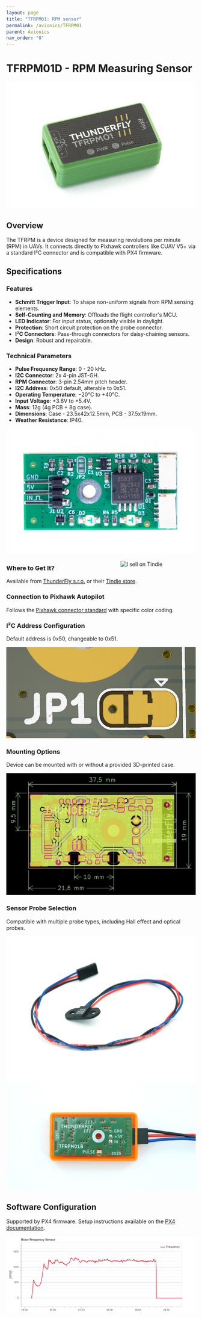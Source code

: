 ```yaml
---
layout: page
title: "TFRPM01: RPM sensor"
permalink: /avionics/TFRPM01
parent: Avionics
nav_order: "0"
---
```


# TFRPM01D - RPM Measuring Sensor

<p align="center">
  <img src="/avionics/TFRPM01/TFRPM01D.jpg" />
</p>

## Overview
The TFRPM is a device designed for measuring revolutions per minute (RPM) in UAVs. It connects directly to Pixhawk controllers like CUAV V5+ via a standard I²C connector and is compatible with PX4 firmware.

## Specifications

### Features
- **Schmitt Trigger Input**: To shape non-uniform signals from RPM sensing elements.
- **Self-Counting and Memory**: Offloads the flight controller's MCU.
- **LED Indicator**: For input status, optionally visible in daylight.
- **Protection**: Short circuit protection on the probe connector.
- **I²C Connectors**: Pass-through connectors for daisy-chaining sensors.
- **Design**: Robust and repairable.

### Technical Parameters
- **Pulse Frequency Range**: 0 - 20 kHz.
- **I2C Connector**: 2x 4-pin JST-GH.
- **RPM Connector**: 3-pin 2.54mm pitch header.
- **I2C Address**: 0x50 default, alterable to 0x51.
- **Operating Temperature**: −20°C to +40°C.
- **Input Voltage**: +3.6V to +5.4V.
- **Mass**: 12g (4g PCB + 8g case).
- **Dimensions**: Case - 23.5x42x12.5mm, PCB - 37.5x19mm.
- **Weather Resistance**: IP40.

<p align="center">
  <img src="/avionics/TFRPM01/TFRPM01D_pcb_bot.jpg" />
</p>


<a href="https://www.tindie.com/products/thunderfly/tfrpm01-drone-rpm-tachometer-sensor/"><img src="https://d2ss6ovg47m0r5.cloudfront.net/badges/tindie-mediums.png" alt="I sell on Tindie" width="200" align="right"></a>
### Where to Get It?

Available from [ThunderFly s.r.o.](https://www.thunderfly.cz/) or their [Tindie store](https://www.tindie.com/products/thunderfly/tfrpm01-drone-rpm-tachometer-sensor/).

### Connection to Pixhawk Autopilot
Follows the [Pixhawk connector standard](https://github.com/pixhawk/Pixhawk-Standards/blob/master/DS-009%20Pixhawk%20Connector%20Standard.pdf) with specific color coding.

### I²C Address Configuration
Default address is 0x50, changeable to 0x51.

![The default 0x50 address setup](/avionics/TFRPM01/JP1_address_0x50_config.png)

### Mounting Options
Device can be mounted with or without a provided 3D-printed case.

![TFRPM01 PCB dimensions](avionics/TFRPM01/TFRPM01_PCB_dimensions.png)

### Sensor Probe Selection
Compatible with multiple probe types, including Hall effect and optical probes.

![TFRPM01B hall effect magnetic sensor](/avionics/TFRPM01/TFRPM01B_hall_sensor.jpg)
![TFRPM01B hall effect magnetic sensor connection](/avionics/TFRPM01/TFRPM01B_hall_connection.jpg)

## Software Configuration
Supported by PX4 firmware. Setup instructions available on the [PX4 documentation](https://docs.px4.io/main/en/sensor/thunderfly_tachometer.html#software-setup).

![TFRPM01 measuring rotor RPM during the flight](/avionics/TFRPM01/rpm_graph.png)
